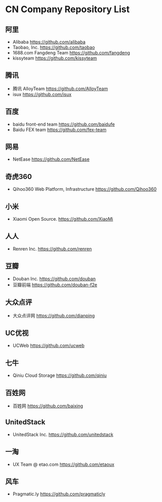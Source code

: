 # CN Company Repository List

## 阿里

* Alibaba https://github.com/alibaba
* Taobao, Inc. https://github.com/taobao
* 1688.com Fangdeng Team https://github.com/fangdeng
* kissyteam https://github.com/kissyteam

## 腾讯

* 腾讯 AlloyTeam https://github.com/AlloyTeam 
* isux https://github.com/isux 

## 百度

* baidu front-end team https://github.com/baidufe	
* Baidu FEX team https://github.com/fex-team 

## 网易

* NetEase https://github.com/NetEase 

## 奇虎360

* Qihoo360 Web Platform, Infrastructure https://github.com/Qihoo360 

## 小米

* Xiaomi Open Source. https://github.com/XiaoMi 

## 人人

* Renren Inc. https://github.com/renren 

## 豆瓣

* Douban Inc. https://github.com/douban 
* 豆瓣前端 https://github.com/douban-f2e 

## 大众点评

* 大众点评网 https://github.com/dianping 

## UC优视

* UCWeb https://github.com/ucweb 

## 七牛

* Qiniu Cloud Storage https://github.com/qiniu 

## 百姓网

* 百姓网 https://github.com/baixing 

## UnitedStack

* UnitedStack Inc. https://github.com/unitedstack 

## 一淘

* UX Team @ etao.com https://github.com/etaoux 

## 风车

* Pragmatic.ly https://github.com/pragmaticly 


